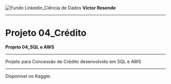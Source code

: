 ![Fundo Linkedin_Ciência de Dados](https://github.com/user-attachments/assets/0aa9ee1f-9131-4f88-9f25-73b532d9b2f0)
**Victor Resende**
_______________
# Projeto 04_Crédito
**Projeto 04_SQL e AWS**
_______________
Projeto para Concessão de Crédito desenvolvido em SQL e AWS
______________
Disponível no Kaggle: 
